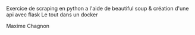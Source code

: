 Exercice de scraping en python a l'aide de beautiful soup & création d'une api avec flask 
Le tout dans un docker

Maxime Chagnon
